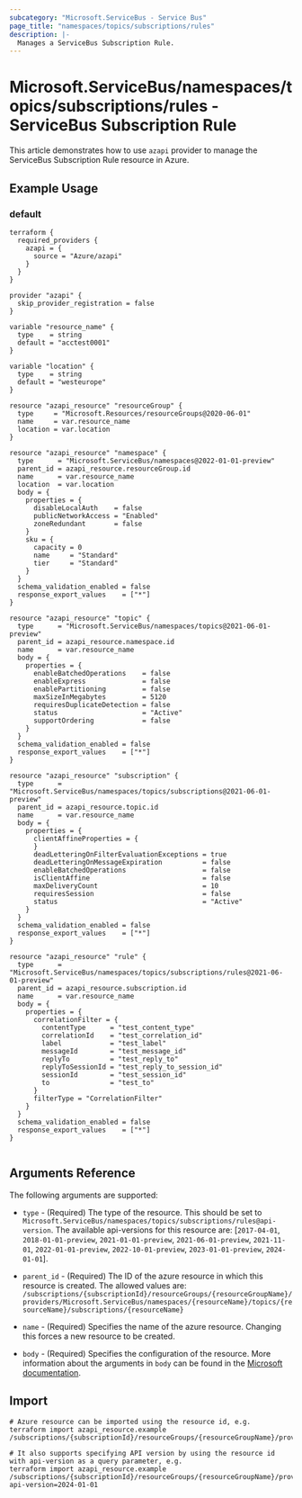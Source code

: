 ```yaml
---
subcategory: "Microsoft.ServiceBus - Service Bus"
page_title: "namespaces/topics/subscriptions/rules"
description: |-
  Manages a ServiceBus Subscription Rule.
---
```


# Microsoft.ServiceBus/namespaces/topics/subscriptions/rules - ServiceBus Subscription Rule

This article demonstrates how to use `azapi` provider to manage the ServiceBus Subscription Rule resource in Azure.

## Example Usage

### default

```hcl
terraform {
  required_providers {
    azapi = {
      source = "Azure/azapi"
    }
  }
}

provider "azapi" {
  skip_provider_registration = false
}

variable "resource_name" {
  type    = string
  default = "acctest0001"
}

variable "location" {
  type    = string
  default = "westeurope"
}

resource "azapi_resource" "resourceGroup" {
  type     = "Microsoft.Resources/resourceGroups@2020-06-01"
  name     = var.resource_name
  location = var.location
}

resource "azapi_resource" "namespace" {
  type      = "Microsoft.ServiceBus/namespaces@2022-01-01-preview"
  parent_id = azapi_resource.resourceGroup.id
  name      = var.resource_name
  location  = var.location
  body = {
    properties = {
      disableLocalAuth    = false
      publicNetworkAccess = "Enabled"
      zoneRedundant       = false
    }
    sku = {
      capacity = 0
      name     = "Standard"
      tier     = "Standard"
    }
  }
  schema_validation_enabled = false
  response_export_values    = ["*"]
}

resource "azapi_resource" "topic" {
  type      = "Microsoft.ServiceBus/namespaces/topics@2021-06-01-preview"
  parent_id = azapi_resource.namespace.id
  name      = var.resource_name
  body = {
    properties = {
      enableBatchedOperations    = false
      enableExpress              = false
      enablePartitioning         = false
      maxSizeInMegabytes         = 5120
      requiresDuplicateDetection = false
      status                     = "Active"
      supportOrdering            = false
    }
  }
  schema_validation_enabled = false
  response_export_values    = ["*"]
}

resource "azapi_resource" "subscription" {
  type      = "Microsoft.ServiceBus/namespaces/topics/subscriptions@2021-06-01-preview"
  parent_id = azapi_resource.topic.id
  name      = var.resource_name
  body = {
    properties = {
      clientAffineProperties = {
      }
      deadLetteringOnFilterEvaluationExceptions = true
      deadLetteringOnMessageExpiration          = false
      enableBatchedOperations                   = false
      isClientAffine                            = false
      maxDeliveryCount                          = 10
      requiresSession                           = false
      status                                    = "Active"
    }
  }
  schema_validation_enabled = false
  response_export_values    = ["*"]
}

resource "azapi_resource" "rule" {
  type      = "Microsoft.ServiceBus/namespaces/topics/subscriptions/rules@2021-06-01-preview"
  parent_id = azapi_resource.subscription.id
  name      = var.resource_name
  body = {
    properties = {
      correlationFilter = {
        contentType      = "test_content_type"
        correlationId    = "test_correlation_id"
        label            = "test_label"
        messageId        = "test_message_id"
        replyTo          = "test_reply_to"
        replyToSessionId = "test_reply_to_session_id"
        sessionId        = "test_session_id"
        to               = "test_to"
      }
      filterType = "CorrelationFilter"
    }
  }
  schema_validation_enabled = false
  response_export_values    = ["*"]
}


```



## Arguments Reference

The following arguments are supported:

* `type` - (Required) The type of the resource. This should be set to `Microsoft.ServiceBus/namespaces/topics/subscriptions/rules@api-version`. The available api-versions for this resource are: [`2017-04-01`, `2018-01-01-preview`, `2021-01-01-preview`, `2021-06-01-preview`, `2021-11-01`, `2022-01-01-preview`, `2022-10-01-preview`, `2023-01-01-preview`, `2024-01-01`].

* `parent_id` - (Required) The ID of the azure resource in which this resource is created. The allowed values are:  
  `/subscriptions/{subscriptionId}/resourceGroups/{resourceGroupName}/providers/Microsoft.ServiceBus/namespaces/{resourceName}/topics/{resourceName}/subscriptions/{resourceName}`

* `name` - (Required) Specifies the name of the azure resource. Changing this forces a new resource to be created.

* `body` - (Required) Specifies the configuration of the resource. More information about the arguments in `body` can be found in the [Microsoft documentation](https://learn.microsoft.com/en-us/azure/templates/Microsoft.ServiceBus/namespaces/topics/subscriptions/rules?pivots=deployment-language-terraform).

## Import

 ```shell
 # Azure resource can be imported using the resource id, e.g.
 terraform import azapi_resource.example /subscriptions/{subscriptionId}/resourceGroups/{resourceGroupName}/providers/Microsoft.ServiceBus/namespaces/{resourceName}/topics/{resourceName}/subscriptions/{resourceName}/rules/{resourceName}
 
 # It also supports specifying API version by using the resource id with api-version as a query parameter, e.g.
 terraform import azapi_resource.example /subscriptions/{subscriptionId}/resourceGroups/{resourceGroupName}/providers/Microsoft.ServiceBus/namespaces/{resourceName}/topics/{resourceName}/subscriptions/{resourceName}/rules/{resourceName}?api-version=2024-01-01
 ```
